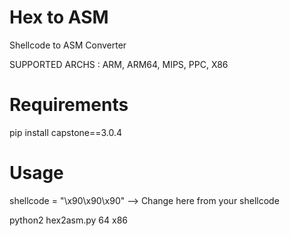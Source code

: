 # Hex to ASM
Shellcode to ASM Converter

SUPPORTED ARCHS : ARM, ARM64, MIPS, PPC, X86

# Requirements

pip install capstone==3.0.4

# Usage 

shellcode = "\x90\x90\x90" --> Change here from your shellcode

python2 hex2asm.py 64 x86

